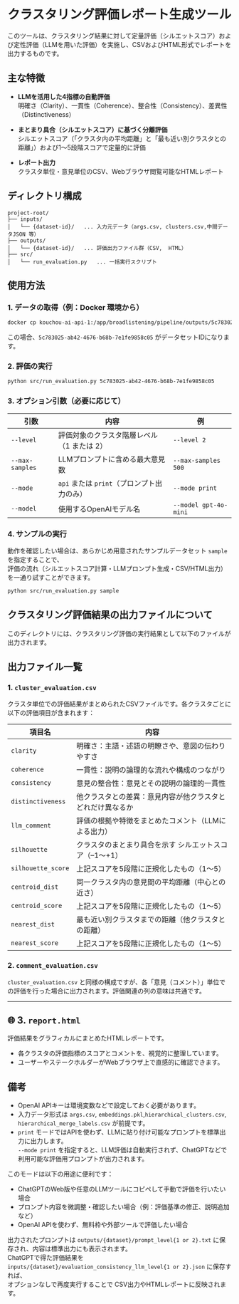 # クラスタリング評価レポート生成ツール

このツールは、クラスタリング結果に対して定量評価（シルエットスコア）および定性評価（LLMを用いた評価）を実施し、CSVおよびHTML形式でレポートを出力するものです。

## 主な特徴

- **LLMを活用した4指標の自動評価**  
  明確さ（Clarity）、一貫性（Coherence）、整合性（Consistency）、差異性（Distinctiveness）

- **まとまり具合（シルエットスコア）に基づく分離評価**  
  シルエットスコア（「クラスタ内の平均距離」と「最も近い別クラスタとの距離」）および1〜5段階スコアで定量的に評価

- **レポート出力**  
  クラスタ単位・意見単位のCSV、Webブラウザ閲覧可能なHTMLレポート

## ディレクトリ構成

```
project-root/
├── inputs/
│   └── {dataset-id}/   ... 入力元データ（args.csv, clusters.csv,中間データJSON 等）
├── outputs/
│   └── {dataset-id}/   ... 評価出力ファイル群（CSV,  HTML）
├── src/
│   └── run_evaluation.py   ... 一括実行スクリプト
```


## 使用方法

### 1. データの取得（例：Docker 環境から）

```bash
docker cp kouchou-ai-api-1:/app/broadlistening/pipeline/outputs/5c783025-ab42-4676-b68b-7e1fe9858c05 ./input/
```

この場合、`5c783025-ab42-4676-b68b-7e1fe9858c05` がデータセットIDになります。

### 2. 評価の実行

```bash
python src/run_evaluation.py 5c783025-ab42-4676-b68b-7e1fe9858c05
```

### 3. オプション引数（必要に応じて）

| 引数              | 内容                           | 例                   |
| --------------- | ---------------------------- | ------------------- |
| `--level`       | 評価対象のクラスタ階層レベル（1 または 2）      | `--level 2`         |
| `--max-samples` | LLMプロンプトに含める最大意見数            | `--max-samples 500` |
| `--mode`        | `api` または `print`（プロンプト出力のみ） | `--mode print`      |
| `--model`       | 使用するOpenAIモデル名               | `--model gpt-4o-mini`    |

### 4. サンプルの実行

動作を確認したい場合は、あらかじめ用意されたサンプルデータセット `sample` を指定することで、  
評価の流れ（シルエットスコア計算・LLMプロンプト生成・CSV/HTML出力）を一通り試すことができます。
```bash
python src/run_evaluation.py sample
```


## クラスタリング評価結果の出力ファイルについて

このディレクトリには、クラスタリング評価の実行結果として以下のファイルが出力されます。

## 出力ファイル一覧

### 1. `cluster_evaluation.csv`

クラスタ単位での評価結果がまとめられたCSVファイルです。各クラスタごとに以下の評価項目が含まれます：

| 項目名 | 内容 |
|--------|------|
| `clarity` | 明確さ：主語・述語の明瞭さや、意図の伝わりやすさ |
| `coherence` | 一貫性：説明の論理的な流れや構成のつながり |
| `consistency` | 意見の整合性：意見とその説明の論理的一貫性 |
| `distinctiveness` | 他クラスタとの差異：意見内容が他クラスタとどれだけ異なるか |
| `llm_comment` | 評価の根拠や特徴をまとめたコメント（LLMによる出力） |
| `silhouette` | クラスタのまとまり具合を示す シルエットスコア（–1〜+1） |
| `silhouette_score` | 上記スコアを5段階に正規化したもの（1〜5） |
| `centroid_dist` | 同一クラスタ内の意見間の平均距離（中心との近さ） |
| `centroid_score` | 上記スコアを5段階に正規化したもの（1〜5） |
| `nearest_dist` | 最も近い別クラスタまでの距離（他クラスタとの距離） |
| `nearest_score` | 上記スコアを5段階に正規化したもの（1〜5） |

### 2. `comment_evaluation.csv`

`cluster_evaluation.csv` と同様の構成ですが、各「意見（コメント）」単位での評価を行った場合に出力されます。評価関連の列の意味は共通です。

---

## 🌐 3. `report.html`

評価結果をグラフィカルにまとめたHTMLレポートです。

- 各クラスタの評価指標のスコアとコメントを、視覚的に整理しています。
- ユーザーやステークホルダーがWebブラウザ上で直感的に確認できます。

## 備考

* OpenAI APIキーは環境変数などで設定しておく必要があります。
* 入力データ形式は `args.csv`, `embeddings.pkl`,`hierarchical_clusters.csv`, `hierarchical_merge_labels.csv` が前提です。
* `print` モードではAPIを使わず、LLMに貼り付け可能なプロンプトを標準出力に出力します。  
  `--mode print` を指定すると、LLM評価は自動実行されず、ChatGPTなどで利用可能な評価用プロンプトが出力されます。

このモードは以下の用途に便利です：

- ChatGPTのWeb版や任意のLLMツールにコピペして手動で評価を行いたい場合  
- プロンプト内容を微調整・確認したい場合（例：評価基準の修正、説明追加など）  
- OpenAI APIを使わず、無料枠や外部ツールで評価したい場合  

出力されたプロンプトは `outputs/{dataset}/prompt_level{1 or 2}.txt` に保存され、内容は標準出力にも表示されます。  
ChatGPTで得た評価結果を `inputs/{dataset}/evaluation_consistency_llm_level{1 or 2}.json` に保存すれば、  
オプションなしで再度実行することで CSV出力やHTMLレポートに反映されます。